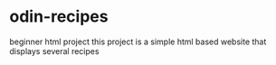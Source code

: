 # odin-recipes
beginner html project
this project is a simple html based website that displays several recipes